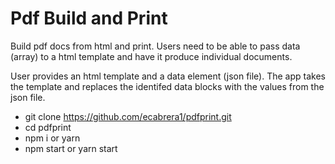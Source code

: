 # Pdf Build and Print
Build pdf docs from html and print. Users need to be able to pass data (array) to a html template and have it produce individual documents. 

User provides an html template and a data element (json file). The app takes the template and replaces the identifed data blocks with the values from the json file.

* git clone https://github.com/ecabrera1/pdfprint.git
* cd pdfprint
* npm i or yarn
* npm start or yarn start
